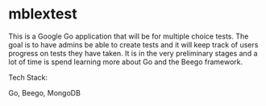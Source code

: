 # mblextest

This is a Google Go application that will be for multiple choice tests.  The goal is to have admins be able to create tests and it will
keep track of users progress on tests they have taken.  It is in the very preliminary stages and a lot of time is spend learning more 
about Go and the Beego framework.

Tech Stack:

Go, Beego, MongoDB
